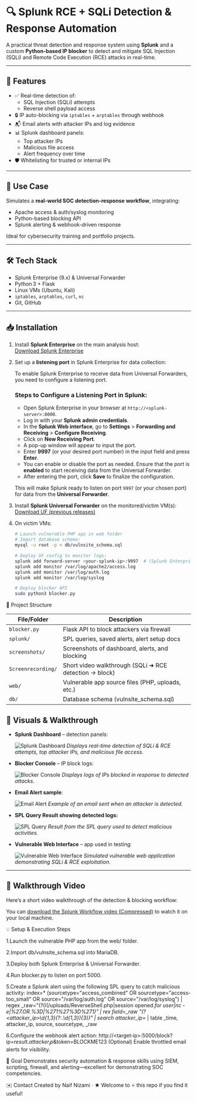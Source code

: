 # 🔍 Splunk RCE + SQLi Detection & Response Automation

A practical threat detection and response system using **Splunk** and a custom **Python-based IP blocker** to detect and mitigate SQL Injection (SQLi) and Remote Code Execution (RCE) attacks in real-time.

---

## 🚀 Features

- ✅ Real-time detection of:
  - SQL Injection (SQLi) attempts  
  - Reverse shell payload access  
- 🔒 IP auto-blocking via `iptables` + `arptables` through webhook  
- 📬 Email alerts with attacker IPs and log evidence  
- 📊 Splunk dashboard panels:
  - Top attacker IPs  
  - Malicious file access  
  - Alert frequency over time  
- 🛡️ Whitelisting for trusted or internal IPs  

---

## 🧠 Use Case

Simulates a **real-world SOC detection-response workflow**, integrating:

- Apache access & auth/syslog monitoring  
- Python-based blocking API  
- Splunk alerting & webhook-driven response  

Ideal for cybersecurity training and portfolio projects.

---

## 🛠 Tech Stack

- Splunk Enterprise (9.x) & Universal Forwarder  
- Python 3 + Flask  
- Linux VMs (Ubuntu, Kali)  
- `iptables`, `arptables`, `curl`, `nc`  
- Git, GitHub

---

## 📥 Installation

1. Install **Splunk Enterprise** on the main analysis host:  
   [Download Splunk Enterprise](https://www.splunk.com/en_us/download/splunk-enterprise.html?locale=en_us)

2. Set up a **listening port** in Splunk Enterprise for data collection:
   
   To enable Splunk Enterprise to receive data from Universal Forwarders, you need to configure a listening port.

   ### Steps to Configure a Listening Port in Splunk:
   - Open Splunk Enterprise in your browser at `http://<splunk-server>:8000`.
   - Log in with your **Splunk admin credentials**.
   - In the **Splunk Web interface**, go to **Settings** > **Forwarding and Receiving** > **Configure Receiving**.
   - Click on **New Receiving Port**.
   - A pop-up window will appear to input the port.
   - Enter **9997** (or your desired port number) in the input field and press **Enter**.
   - You can enable or disable the port as needed. Ensure that the port is **enabled** to start receiving data from the Universal Forwarder.
   - After entering the port, click **Save** to finalize the configuration.

   This will make Splunk ready to listen on port `9997` (or your chosen port) for data from the **Universal Forwarder**.

3. Install **Splunk Universal Forwarder** on the monitored/victim VM(s):  
   [Download UF (previous releases)](https://www.splunk.com/en_us/download/previous-releases-universal-forwarder.html)

4. On victim VMs:
   ```bash
   # Launch vulnerable PHP app in web folder
   # Import database schema:
   mysql -u root -p < db/vulnsite_schema.sql

   # Deploy UF config to monitor logs:
   splunk add forward-server <your-splunk-ip>:9997  # (Splunk Enterprise IP)
   splunk add monitor /var/log/apache2/access.log
   splunk add monitor /var/log/auth.log
   splunk add monitor /var/log/syslog

   # Deploy blocker API
   sudo python3 blocker.py

📂 Project Structure

| File/Folder        | Description                                            |
| ------------------ | ------------------------------------------------------ |
| `blocker.py`       | Flask API to block attackers via firewall              |
| `splunk/`          | SPL queries, saved alerts, alert setup docs            |
| `screenshots/`     | Screenshots of dashboard, alerts, and blocking         |
| `Screenrecording/` | Short video walkthrough (SQLi ➜ RCE detection → block) |
| `web/`             | Vulnerable app source files (PHP, uploads, etc.)       |
| `db/`              | Database schema (vulnsite\_schema.sql)                 |

## 📸 Visuals & Walkthrough

- **Splunk Dashboard** – detection panels:

   ![Splunk Dashboard](Screenshots/Dashboard-2.png)
   *Displays real-time detection of SQLi & RCE attempts, top attacker IPs, and malicious file access.*

- **Blocker Console** – IP block logs:

   ![Blocker Console](Screenshots/Blocker_Console.png)
   *Displays logs of IPs blocked in response to detected attacks.*

- **Email Alert sample**:

   ![Email Alert](Screenshots/Email_Alert.png)
   *Example of an email sent when an attacker is detected.*

- **SPL Query Result showing detected logs:**

   ![SPL Query](Screenshots/SPL.png)
   *Result from the SPL query used to detect malicious activities.*

- **Vulnerable Web Interface** – app used in testing:

   ![Vulnerable Web Interface](Screenshots/Vulnerable_Website.png)
   *Simulated vulnerable web application demonstrating SQLi & RCE exploitation.*

---

## 🎥 Walkthrough Video

Here’s a short video walkthrough of the detection & blocking workflow:

You can [download the Splunk Workflow video (Compressed)](Screenrecording/Splunk_Workflow_compressed.mp4) to watch it on your local machine.

💡 Setup & Execution Steps

1.Launch the vulnerable PHP app from the web/ folder.

2.Import db/vulnsite_schema.sql into MariaDB.

3.Deploy both Splunk Enterprise & Universal Forwarder.

4.Run blocker.py to listen on port 5000.

5.Create a Splunk alert using the following SPL query to catch malicious activity:
index=* (sourcetype="access_combined" OR sourcetype="access-too_small" OR source="/var/log/auth.log" OR source="/var/log/syslog")
| regex _raw="(?i)(/uploads/ReverseShell.php|session opened.*for user|nc -e|%27.*OR.*%3D|%271%27%3D%271)"
| rex field=_raw "(?<attacker_ip>\d{1,3}(?:\.\d{1,3}){3})"
| search attacker_ip=*
| table _time, attacker_ip, source, sourcetype, _raw

6.Configure the webhook alert action:
http://<target‑ip>:5000/block?ip=$result.attacker_ip$&token=BLOCKME123
(Optional) Enable throttled email alerts for visibility.

🎯 Goal
Demonstrates security automation & response skills using SIEM, scripting, firewall, and alerting—excellent for demonstrating SOC competencies.

✉️ Contact
Created by Naif Nizami · ★ Welcome to ⭐ this repo if you find it useful!



